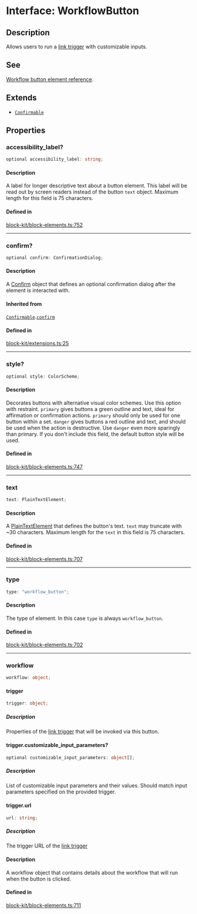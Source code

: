 # Interface: WorkflowButton

## Description

Allows users to run a [link trigger](https://api.slack.com/automation/triggers/link#workflow_buttons) with customizable inputs.

## See

[Workflow button element reference](https://api.slack.com/reference/block-kit/block-elements#workflow_button).

## Extends

- [`Confirmable`](Confirmable.md)

## Properties

### accessibility\_label?

```ts
optional accessibility_label: string;
```

#### Description

A label for longer descriptive text about a button element. This label will be read out by screen
readers instead of the button `text` object. Maximum length for this field is 75 characters.

#### Defined in

[block-kit/block-elements.ts:752](https://github.com/slackapi/node-slack-sdk/blob/7b348598b763c2b7545d1042b5f0429775cfa62c/packages/types/src/block-kit/block-elements.ts#L752)

***

### confirm?

```ts
optional confirm: ConfirmationDialog;
```

#### Description

A [Confirm](Confirm.md) object that defines an optional confirmation dialog after the element is interacted
with.

#### Inherited from

[`Confirmable`](Confirmable.md).[`confirm`](Confirmable.md#confirm)

#### Defined in

[block-kit/extensions.ts:25](https://github.com/slackapi/node-slack-sdk/blob/7b348598b763c2b7545d1042b5f0429775cfa62c/packages/types/src/block-kit/extensions.ts#L25)

***

### style?

```ts
optional style: ColorScheme;
```

#### Description

Decorates buttons with alternative visual color schemes. Use this option with restraint.
`primary` gives buttons a green outline and text, ideal for affirmation or confirmation actions. `primary` should
only be used for one button within a set.
`danger` gives buttons a red outline and text, and should be used when the action is destructive. Use `danger` even
more sparingly than primary.
If you don't include this field, the default button style will be used.

#### Defined in

[block-kit/block-elements.ts:747](https://github.com/slackapi/node-slack-sdk/blob/7b348598b763c2b7545d1042b5f0429775cfa62c/packages/types/src/block-kit/block-elements.ts#L747)

***

### text

```ts
text: PlainTextElement;
```

#### Description

A [PlainTextElement](PlainTextElement.md) that defines the button's text. `text` may truncate with ~30 characters.
Maximum length for the `text` in this field is 75 characters.

#### Defined in

[block-kit/block-elements.ts:707](https://github.com/slackapi/node-slack-sdk/blob/7b348598b763c2b7545d1042b5f0429775cfa62c/packages/types/src/block-kit/block-elements.ts#L707)

***

### type

```ts
type: "workflow_button";
```

#### Description

The type of element. In this case `type` is always `workflow_button`.

#### Defined in

[block-kit/block-elements.ts:702](https://github.com/slackapi/node-slack-sdk/blob/7b348598b763c2b7545d1042b5f0429775cfa62c/packages/types/src/block-kit/block-elements.ts#L702)

***

### workflow

```ts
workflow: object;
```

#### trigger

```ts
trigger: object;
```

##### Description

Properties of the [link trigger](https://api.slack.com/automation/triggers/link#workflow_buttons)
that will be invoked via this button.

#### trigger.customizable\_input\_parameters?

```ts
optional customizable_input_parameters: object[];
```

##### Description

List of customizable input parameters and their values. Should match input parameters specified on
the provided trigger.

#### trigger.url

```ts
url: string;
```

##### Description

The trigger URL of the [link trigger](https://api.slack.com/automation/triggers/link#workflow_buttons)

#### Description

A workflow object that contains details about the workflow that will run when the button is clicked.

#### Defined in

[block-kit/block-elements.ts:711](https://github.com/slackapi/node-slack-sdk/blob/7b348598b763c2b7545d1042b5f0429775cfa62c/packages/types/src/block-kit/block-elements.ts#L711)

